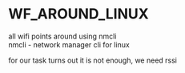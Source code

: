 # WF_AROUND_LINUX
all wifi points around using nmcli  
nmcli - network manager cli for linux

for our task turns out it is not enough, we need rssi
